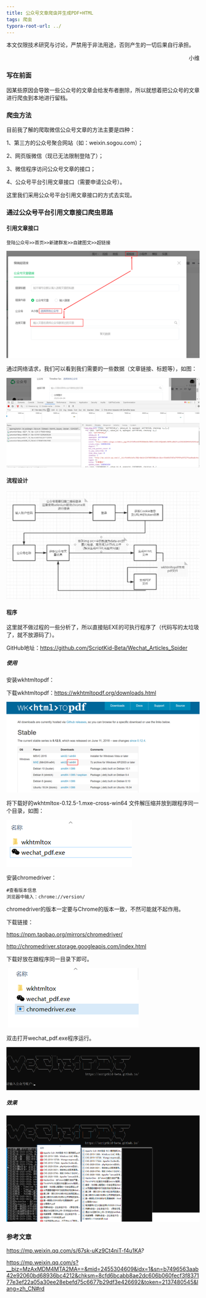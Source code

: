 ```yaml
---
title: 公众号文章爬虫并生成PDF+HTML
tags: 爬虫
typora-root-url: ../
---
```


本文仅限技术研究与讨论，严禁用于非法用途，否则产生的一切后果自行承担。

<div style="text-align: right"> 小维</div>

### 写在前面

因某些原因会导致一些公众号的文章会给发布者删除，所以就想着把公众号的文章进行爬虫到本地进行留档。

<!--more-->

### 爬虫方法

目前我了解的爬取微信公众号文章的方法主要是四种：

1、第三方的公众号聚合网站（如：weixin.sogou.com）；

2、网页版微信（现已无法限制登陆了）；

3、微信程序访问公众号文章的接口；

4、公众号平台引用文章接口（需要申请公众号）。

这里我们采用公众号平台引用文章接口的方式去实现。

### 通过公众号平台引用文章接口爬虫思路

#### 引用文章接口

```
登陆公众号>>首页>>新建群发>>自建图文>>超链接
```

![image-20200404122132481](/img/%E5%85%AC%E4%BC%97%E5%8F%B7%E6%96%87%E7%AB%A0%E7%88%AC%E8%99%AB%E5%B9%B6%E7%94%9F%E6%88%90PDF+HTML/image-20200404122132481.png)



通过网络请求，我们可以看到我们需要的一些数据（文章链接、标题等），如图：

![image-20200404122534217](/img/%E5%85%AC%E4%BC%97%E5%8F%B7%E6%96%87%E7%AB%A0%E7%88%AC%E8%99%AB%E5%B9%B6%E7%94%9F%E6%88%90PDF+HTML/image-20200404122534217.png)

#### 流程设计

![image-20200404191340454](/img/%E5%85%AC%E4%BC%97%E5%8F%B7%E6%96%87%E7%AB%A0%E7%88%AC%E8%99%AB%E5%B9%B6%E7%94%9F%E6%88%90PDF+HTML/image-20200404191340454.png)

#### 程序

这里就不做过程的一些分析了，所以直接贴EXE的可执行程序了（代码写的太垃圾了，就不放源码了）。

GitHub地址：https://github.com/ScriptKid-Beta/Wechat_Articles_Spider

##### 使用

安装wkhtmltopdf：

下载wkhtmltopdf：https://wkhtmltopdf.org/downloads.html  

![image-20200404180406270](/img/%E5%85%AC%E4%BC%97%E5%8F%B7%E6%96%87%E7%AB%A0%E7%88%AC%E8%99%AB%E5%B9%B6%E7%94%9F%E6%88%90PDF+HTML/image-20200404180406270.png)

将下载好的wkhtmltox-0.12.5-1.mxe-cross-win64 文件解压缩并放到跟程序同一个目录，如图：

![image-20200404184015589](/img/%E5%85%AC%E4%BC%97%E5%8F%B7%E6%96%87%E7%AB%A0%E7%88%AC%E8%99%AB%E5%B9%B6%E7%94%9F%E6%88%90PDF+HTML/image-20200404184015589.png)

安装chromedriver：

```
#查看版本信息
浏览器中输入：chrome://version/ 
```

chromedriver的版本一定要与Chrome的版本一致，不然可能就不起作用。

下载链接：

https://npm.taobao.org/mirrors/chromedriver/

http://chromedriver.storage.googleapis.com/index.html

下载好放在跟程序同一目录下即可。

![image-20200404183023403](/img/%E5%85%AC%E4%BC%97%E5%8F%B7%E6%96%87%E7%AB%A0%E7%88%AC%E8%99%AB%E5%B9%B6%E7%94%9F%E6%88%90PDF+HTML/image-20200404183023403.png)

双击打开wechat_pdf.exe程序运行。

![image-20200404191021202](/img/%E5%85%AC%E4%BC%97%E5%8F%B7%E6%96%87%E7%AB%A0%E7%88%AC%E8%99%AB%E5%B9%B6%E7%94%9F%E6%88%90PDF+HTML/image-20200404191021202.png)

##### 效果

![image-20200404190937280](/img/%E5%85%AC%E4%BC%97%E5%8F%B7%E6%96%87%E7%AB%A0%E7%88%AC%E8%99%AB%E5%B9%B6%E7%94%9F%E6%88%90PDF+HTML/image-20200404190937280.png)

### 参考文章

https://mp.weixin.qq.com/s/67sk-uKz9Ct4niT-f4u1KA?

https://mp.weixin.qq.com/s?__biz=MzAxMDM4MTA2MA==&mid=2455304609&idx=1&sn=b7496563aab42e92060bd68936bc4212&chksm=8cfd6bcabb8ae2dc606b060fecf3f837177e3ef22a05a30ee28ebefd75c6677b29df3e426692&token=2137480545&lang=zh_CN#rd
